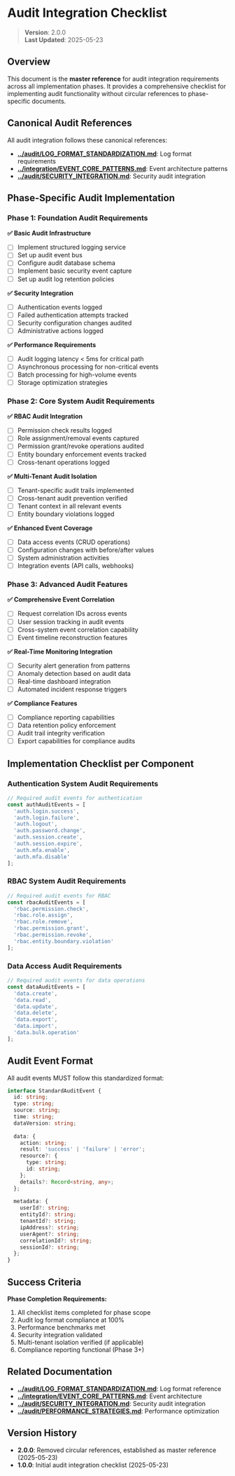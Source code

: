 
# Audit Integration Checklist

> **Version**: 2.0.0  
> **Last Updated**: 2025-05-23

## Overview

This document is the **master reference** for audit integration requirements across all implementation phases. It provides a comprehensive checklist for implementing audit functionality without circular references to phase-specific documents.

## Canonical Audit References

All audit integration follows these canonical references:
- **[../audit/LOG_FORMAT_STANDARDIZATION.md](../audit/LOG_FORMAT_STANDARDIZATION.md)**: Log format requirements
- **[../integration/EVENT_CORE_PATTERNS.md](../integration/EVENT_CORE_PATTERNS.md)**: Event architecture patterns
- **[../audit/SECURITY_INTEGRATION.md](../audit/SECURITY_INTEGRATION.md)**: Security audit integration

## Phase-Specific Audit Implementation

### Phase 1: Foundation Audit Requirements

**✅ Basic Audit Infrastructure**
- [ ] Implement structured logging service
- [ ] Set up audit event bus
- [ ] Configure audit database schema
- [ ] Implement basic security event capture
- [ ] Set up audit log retention policies

**✅ Security Integration**
- [ ] Authentication events logged
- [ ] Failed authentication attempts tracked
- [ ] Security configuration changes audited
- [ ] Administrative actions logged

**✅ Performance Requirements**
- [ ] Audit logging latency < 5ms for critical path
- [ ] Asynchronous processing for non-critical events
- [ ] Batch processing for high-volume events
- [ ] Storage optimization strategies

### Phase 2: Core System Audit Requirements

**✅ RBAC Audit Integration**
- [ ] Permission check results logged
- [ ] Role assignment/removal events captured
- [ ] Permission grant/revoke operations audited
- [ ] Entity boundary enforcement events tracked
- [ ] Cross-tenant operations logged

**✅ Multi-Tenant Audit Isolation**
- [ ] Tenant-specific audit trails implemented
- [ ] Cross-tenant audit prevention verified
- [ ] Tenant context in all relevant events
- [ ] Entity boundary violations logged

**✅ Enhanced Event Coverage**
- [ ] Data access events (CRUD operations)
- [ ] Configuration changes with before/after values
- [ ] System administration activities
- [ ] Integration events (API calls, webhooks)

### Phase 3: Advanced Audit Features

**✅ Comprehensive Event Correlation**
- [ ] Request correlation IDs across events
- [ ] User session tracking in audit events
- [ ] Cross-system event correlation capability
- [ ] Event timeline reconstruction features

**✅ Real-Time Monitoring Integration**
- [ ] Security alert generation from patterns
- [ ] Anomaly detection based on audit data
- [ ] Real-time dashboard integration
- [ ] Automated incident response triggers

**✅ Compliance Features**
- [ ] Compliance reporting capabilities
- [ ] Data retention policy enforcement
- [ ] Audit trail integrity verification
- [ ] Export capabilities for compliance audits

## Implementation Checklist per Component

### Authentication System Audit Requirements
```typescript
// Required audit events for authentication
const authAuditEvents = [
  'auth.login.success',
  'auth.login.failure', 
  'auth.logout',
  'auth.password.change',
  'auth.session.create',
  'auth.session.expire',
  'auth.mfa.enable',
  'auth.mfa.disable'
];
```

### RBAC System Audit Requirements
```typescript
// Required audit events for RBAC
const rbacAuditEvents = [
  'rbac.permission.check',
  'rbac.role.assign',
  'rbac.role.remove',
  'rbac.permission.grant',
  'rbac.permission.revoke',
  'rbac.entity.boundary.violation'
];
```

### Data Access Audit Requirements
```typescript
// Required audit events for data operations
const dataAuditEvents = [
  'data.create',
  'data.read',
  'data.update',
  'data.delete',
  'data.export',
  'data.import',
  'data.bulk.operation'
];
```

## Audit Event Format

All audit events MUST follow this standardized format:

```typescript
interface StandardAuditEvent {
  id: string;
  type: string;
  source: string;
  time: string;
  dataVersion: string;
  
  data: {
    action: string;
    result: 'success' | 'failure' | 'error';
    resource?: {
      type: string;
      id: string;
    };
    details?: Record<string, any>;
  };
  
  metadata: {
    userId?: string;
    entityId?: string;
    tenantId?: string;
    ipAddress?: string;
    userAgent?: string;
    correlationId?: string;
    sessionId?: string;
  };
}
```

## Success Criteria

**Phase Completion Requirements:**
1. All checklist items completed for phase scope
2. Audit log format compliance at 100%
3. Performance benchmarks met
4. Security integration validated
5. Multi-tenant isolation verified (if applicable)
6. Compliance reporting functional (Phase 3+)

## Related Documentation

- **[../audit/LOG_FORMAT_STANDARDIZATION.md](../audit/LOG_FORMAT_STANDARDIZATION.md)**: Log format reference
- **[../integration/EVENT_CORE_PATTERNS.md](../integration/EVENT_CORE_PATTERNS.md)**: Event architecture
- **[../audit/SECURITY_INTEGRATION.md](../audit/SECURITY_INTEGRATION.md)**: Security audit integration
- **[../audit/PERFORMANCE_STRATEGIES.md](../audit/PERFORMANCE_STRATEGIES.md)**: Performance optimization

## Version History

- **2.0.0**: Removed circular references, established as master reference (2025-05-23)
- **1.0.0**: Initial audit integration checklist (2025-05-23)
